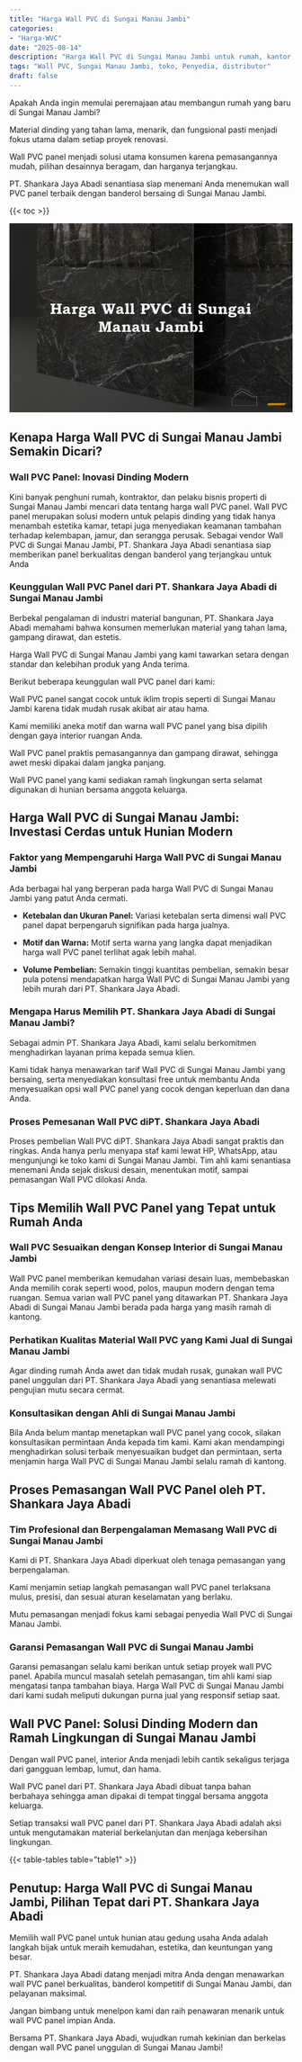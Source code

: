 ```yaml
---
title: "Harga Wall PVC di Sungai Manau Jambi"
categories: 
- "Harga-WVC"
date: "2025-08-14"
description: "Harga Wall PVC di Sungai Manau Jambi untuk rumah, kantor, serta ritel. Produk terbaik, pilihan motif, variasi warna modern, dengan jasa pemasangan oleh tim ahli dan jaminan resmi!|Layanan penyediaan Wall PVC di Sungai Manau Jambi bagi kebutuhan tempat tinggal, perkantoran, maupun gerai, dengan material terbaik dan instalasi oleh teknisi profesional serta jaminan resmi.|Alternatif Wall PVC di Sungai Manau Jambi yang andal bagi hunian, kantor, serta ritel, bersama panel terbaik dan pemasangan oleh tim ahli dan jaminan resmi.|Penjualan Wall PVC di Sungai Manau Jambi untuk hunian, perkantoran, dan ritel, dengan panel terbaik dan pemasangan dikerjakan oleh tim profesional, lengkap beserta jaminan resmi.}"
tags: "Wall PVC, Sungai Manau Jambi, toko, Penyedia, distributor"
draft: false
---
```


Apakah Anda ingin memulai peremajaan atau membangun rumah yang baru di Sungai Manau Jambi?

Material dinding yang tahan lama, menarik, dan fungsional pasti menjadi fokus utama dalam setiap proyek renovasi.

Wall PVC panel menjadi solusi utama konsumen karena pemasangannya mudah, pilihan desainnya beragam, dan harganya terjangkau.

PT. Shankara Jaya Abadi senantiasa siap menemani Anda menemukan wall PVC panel terbaik dengan banderol bersaing di Sungai Manau Jambi.

{{< toc >}}

![Harga Wall PVC di Sungai Manau Jambi](/images/Harga-WVC/Harga-Wall-PVC-di-Sungai-Manau-Jambi.png)


## Kenapa Harga Wall PVC di Sungai Manau Jambi Semakin Dicari?

### Wall PVC Panel: Inovasi Dinding Modern

Kini banyak penghuni rumah, kontraktor, dan pelaku bisnis properti di Sungai Manau Jambi mencari data tentang harga wall PVC panel. Wall PVC panel merupakan solusi modern untuk pelapis dinding yang tidak hanya menambah estetika kamar, tetapi juga menyediakan keamanan tambahan terhadap kelembapan, jamur, dan serangga perusak. Sebagai vendor Wall PVC di Sungai Manau Jambi, PT. Shankara Jaya Abadi senantiasa siap memberikan panel berkualitas dengan banderol yang terjangkau untuk Anda

### Keunggulan Wall PVC Panel dari PT. Shankara Jaya Abadi di Sungai Manau Jambi

Berbekal pengalaman di industri material bangunan, PT. Shankara Jaya Abadi memahami bahwa konsumen memerlukan material yang tahan lama, gampang dirawat, dan estetis.

Harga Wall PVC di Sungai Manau Jambi yang kami tawarkan setara dengan standar dan kelebihan produk yang Anda terima.

Berikut beberapa keunggulan wall PVC panel dari kami:

Wall PVC panel sangat cocok untuk iklim tropis seperti di Sungai Manau Jambi karena tidak mudah rusak akibat air atau hama.

Kami memiliki aneka motif dan warna wall PVC panel yang bisa dipilih dengan gaya interior ruangan Anda.

Wall PVC panel praktis pemasangannya dan gampang dirawat, sehingga awet meski dipakai dalam jangka panjang.

Wall PVC panel yang kami sediakan ramah lingkungan serta selamat digunakan di hunian bersama anggota keluarga.

## Harga Wall PVC di Sungai Manau Jambi: Investasi Cerdas untuk Hunian Modern

### Faktor yang Mempengaruhi Harga Wall PVC di Sungai Manau Jambi

Ada berbagai hal yang berperan pada harga Wall PVC di Sungai Manau Jambi yang patut Anda cermati.

- **Ketebalan dan Ukuran Panel:** Variasi ketebalan serta dimensi wall PVC panel dapat berpengaruh signifikan pada harga jualnya.

- **Motif dan Warna:** Motif serta warna yang langka dapat menjadikan harga wall PVC panel terlihat agak lebih mahal.

- **Volume Pembelian:** Semakin tinggi kuantitas pembelian, semakin besar pula potensi mendapatkan harga Wall PVC di Sungai Manau Jambi yang lebih murah dari PT. Shankara Jaya Abadi.

### Mengapa Harus Memilih PT. Shankara Jaya Abadi di Sungai Manau Jambi?

Sebagai admin PT. Shankara Jaya Abadi, kami selalu berkomitmen menghadirkan layanan prima kepada semua klien.

Kami tidak hanya menawarkan tarif Wall PVC di Sungai Manau Jambi yang bersaing, serta menyediakan konsultasi free untuk membantu Anda menyesuaikan opsi wall PVC panel yang cocok dengan keperluan dan dana Anda.

### Proses Pemesanan Wall PVC diPT. Shankara Jaya Abadi

Proses pembelian Wall PVC diPT. Shankara Jaya Abadi sangat praktis dan ringkas. Anda hanya perlu menyapa staf kami lewat HP, WhatsApp, atau mengunjungi ke toko kami di Sungai Manau Jambi. Tim ahli kami senantiasa menemani Anda sejak diskusi desain, menentukan motif, sampai pemasangan Wall PVC dilokasi Anda.

## Tips Memilih Wall PVC Panel yang Tepat untuk Rumah Anda

### Wall PVC Sesuaikan dengan Konsep Interior di Sungai Manau Jambi

Wall PVC panel memberikan kemudahan variasi desain luas, membebaskan Anda memilih corak seperti wood, polos, maupun modern dengan tema ruangan. Semua varian wall PVC panel yang ditawarkan PT. Shankara Jaya Abadi di Sungai Manau Jambi berada pada harga yang masih ramah di kantong.

### Perhatikan Kualitas Material Wall PVC yang Kami Jual di Sungai Manau Jambi

Agar dinding rumah Anda awet dan tidak mudah rusak, gunakan wall PVC panel unggulan dari PT. Shankara Jaya Abadi yang senantiasa melewati pengujian mutu secara cermat.

### Konsultasikan dengan Ahli di Sungai Manau Jambi

Bila Anda belum mantap menetapkan wall PVC panel yang cocok, silakan konsultasikan permintaan Anda kepada tim kami. Kami akan mendampingi menghadirkan solusi terbaik menyesuaikan budget dan permintaan, serta menjamin harga Wall PVC di Sungai Manau Jambi selalu ramah di kantong.

## Proses Pemasangan Wall PVC Panel oleh PT. Shankara Jaya Abadi

### Tim Profesional dan Berpengalaman Memasang Wall PVC di Sungai Manau Jambi

Kami di PT. Shankara Jaya Abadi diperkuat oleh tenaga pemasangan yang berpengalaman.

Kami menjamin setiap langkah pemasangan wall PVC panel terlaksana mulus, presisi, dan sesuai aturan keselamatan yang berlaku.

Mutu pemasangan menjadi fokus kami sebagai penyedia Wall PVC di Sungai Manau Jambi.

### Garansi Pemasangan Wall PVC di Sungai Manau Jambi

Garansi pemasangan selalu kami berikan untuk setiap proyek wall PVC panel. Apabila muncul masalah setelah pemasangan, tim ahli kami siap mengatasi tanpa tambahan biaya. Harga Wall PVC di Sungai Manau Jambi dari kami sudah meliputi dukungan purna jual yang responsif setiap saat.

## Wall PVC Panel: Solusi Dinding Modern dan Ramah Lingkungan di Sungai Manau Jambi

Dengan wall PVC panel, interior Anda menjadi lebih cantik sekaligus terjaga dari gangguan lembap, lumut, dan hama.

Wall PVC panel dari PT. Shankara Jaya Abadi dibuat tanpa bahan berbahaya sehingga aman dipakai di tempat tinggal bersama anggota keluarga.

Setiap transaksi wall PVC panel dari PT. Shankara Jaya Abadi adalah aksi untuk mengutamakan material berkelanjutan dan menjaga kebersihan lingkungan.

{{< table-tables table="table1" >}}

## Penutup: Harga Wall PVC di Sungai Manau Jambi, Pilihan Tepat dari PT. Shankara Jaya Abadi

Memilih wall PVC panel untuk hunian atau gedung usaha Anda adalah langkah bijak untuk meraih kemudahan, estetika, dan keuntungan yang besar.

PT. Shankara Jaya Abadi datang menjadi mitra Anda dengan menawarkan wall PVC panel berkualitas, banderol kompetitif di Sungai Manau Jambi, dan pelayanan maksimal.

Jangan bimbang untuk menelpon kami dan raih penawaran menarik untuk wall PVC panel impian Anda.

Bersama PT. Shankara Jaya Abadi, wujudkan rumah kekinian dan berkelas dengan wall PVC panel unggulan di Sungai Manau Jambi!